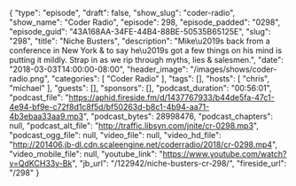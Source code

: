 {
  "type": "episode",
  "draft": false,
  "show_slug": "coder-radio",
  "show_name": "Coder Radio",
  "episode": 298,
  "episode_padded": "0298",
  "episode_guid": "43A168AA-34FE-44B4-88BE-50535B65125E",
  "slug": "298",
  "title": "Niche Busters",
  "description": "Mike\u2019s back from a conference in New York & to say he\u2019s got a few things on his mind is putting it mildly. Strap in as we rip through myths, lies & salesmen.",
  "date": "2018-03-03T14:00:00-08:00",
  "header_image": "/images/shows/coder-radio.png",
  "categories": [
    "Coder Radio"
  ],
  "tags": [],
  "hosts": [
    "chris",
    "michael"
  ],
  "guests": [],
  "sponsors": [],
  "podcast_duration": "00:56:01",
  "podcast_file": "https://aphid.fireside.fm/d/1437767933/b44de5fa-47c1-4e94-bf9e-c72f8d1c8f5d/bf50263d-b8c1-4b94-aa71-4b3ebaa33aa9.mp3",
  "podcast_bytes": 28998476,
  "podcast_chapters": null,
  "podcast_alt_file": "http://traffic.libsyn.com/jnite/cr-0298.mp3",
  "podcast_ogg_file": null,
  "video_file": null,
  "video_hd_file": "http://201406.jb-dl.cdn.scaleengine.net/coderradio/2018/cr-0298.mp4",
  "video_mobile_file": null,
  "youtube_link": "https://www.youtube.com/watch?v=QdKCH33y-Bk",
  "jb_url": "/122942/niche-busters-cr-298/",
  "fireside_url": "/298"
}

